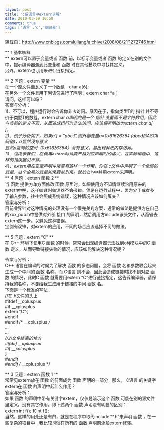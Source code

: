 ```yaml
---
layout: post
title: 'c系语言中extern详解'
date: 2010-03-09 10:58
comments: true
tags: ['语言','c','编译器']
---
```


转载自：http://www.cnblogs.com/luliang/archive/2008/08/21/1272746.html

** 1 基本解释   
** extern可以置于变量或者  函数  前，以标示变量或者  函数  的定义在别的文件中，提示编译器遇到此变量和  函数  时在其他模块中寻找其定义。   
另外，extern也可用来进行链接指定。

** 2 问题：extern 变量 **   
在一个源文件里定义了一个数组：char a[6];  
在另外一个文件里用下列语句进行了声明：extern char *a；  
请问，这样可以吗？  
答案与分析：  
1)、不可以，程序运行时会告诉你非法访问。原因在于，指向类型T的  指针  并不等价于类型T的数组。extern char *a声明的是一个  指针
变量而不是字符数组，因此与实际的定义不同，从而造成运行时非法访问。应该将声明改为extern char a[ ]。  
2)、例子分析如下，如果a[] = "abcd",则外部变量a=0x61626364 (abcd的ASCII码值)，*a显然没有意义  
显然a指向的空间（0x61626364）没有意义，易出现非法内存访问。  
3)、这提示我们，在使用extern时候要严格对应声明时的格式，在实际编程中，这样的错误屡见不鲜。  
4)、extern用在变量声明中常常有这样一个作用，你在*.c文件中声明了一个全局的变量，这个全局的变量如果要被引用，就放在*.h中并用extern来声明。  
** 4 问题：extern  函数  2 **   
当  函数  提供方单方面修改  函数  原型时，如果使用方不知情继续沿用原来的extern申明，这样编译时编译器不会报错。但是在运行过程中，因为少了或者多
了输入参数，往往会照成系统错误，这种情况应该如何解决？  
答案与分析：  
目前业界针对这种情况的处理没有一个很完美的方案，通常的做法是提供方在自己的xxx_pub.h中提供对外部  接口
的声明，然后调用方include该头文件，从而省去extern这一步。以避免这种错误。  
宝剑有双锋，对extern的应用，不同的场合应该选择不同的做法。

** 5 问题：extern “C” **   
在  C++  环境下使用C  函数  的时候，常常会出现编译器无法找到obj模块中的C  函数  定义，从而导致链接失败的情况，应该如何解决这种情况呢？

答案与分析：  
C++  语言在编译的时候为了解决  函数  的多态问题，会将  函数  名和参数联合起来生成一个中间的  函数  名称，而  C语言
则不会，因此会造成链接时找不到对应  函数  的情况，此时C  函数  就需要用extern
“C”进行链接指定，这告诉编译器，请保持我的名称，不要给我生成用于链接的中间  函数  名。  
下面是一个标准的写法：  
//在.h文件的头上  
#ifdef __cplusplus  
#if __cplusplus  
extern "C"{  
#endif  
#endif /* __cplusplus */  
…  
…  
//.h文件结束的地方  
#ifdef __cplusplus  
#if __cplusplus  
}  
#endif  
#endif /* __cplusplus */

** 3 问题：extern  函数  1 **   
常常见extern放在  函数  的前面成为  函数  声明的一部分，那么，  C语言  的关键字extern在  函数  的声明中起什么作用？  
答案与分析：  
如果  函数  的声明中带有关键字extern，仅仅是暗示这个  函数  可能在别的源文件里定义，没有其它作用。即下述两个  函数  声明没有明显的区别：  
extern int f(); 和int f();  
当然，这样的用处还是有的，就是在程序中取代include “*.h”来声明  函数  ，在一些复杂的项目中，我比较习惯在所有的  函数
声明前添加extern修饰。

